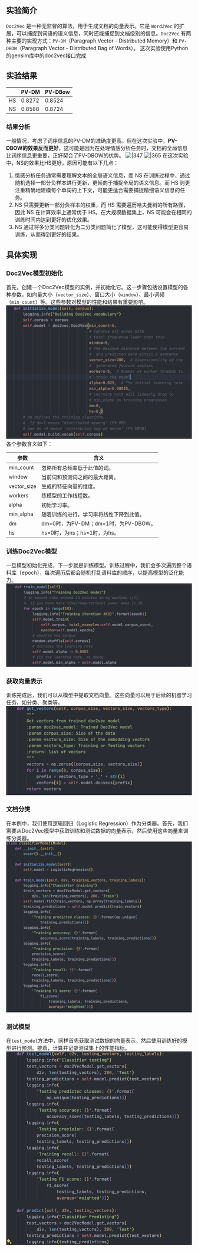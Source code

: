 ## 实验简介
`Doc2Vec` 是一种无监督的算法，用于生成文档的向量表示。它是 `Word2Vec` 的扩展，可以捕捉到词语的语义信息，同时还能捕捉到文档级别的信息。`Doc2Vec` 有两种主要的实现方式：`PV-DM`（Paragraph Vector - Distributed Memory）和 `PV-DBOW`（Paragraph Vector - Distributed Bag of Words）。
这次实验使用Python的gensim库中的doc2vec接口完成

## 实验结果

|     | PV-DM  | PV-DBow |
| --- | ------ | ------- |
| HS  | 0.8272 | 0.8524  |
| NS  | 0.8588 | 0.8724  |

### 结果分析


一般情况，考虑了词序信息的PV-DM的准确度更高。但在这次实验中，**PV-DBOW的效果反而更好**，这可能是因为在处理情感分析任务时，文档的全局信息比词序信息更重要，正好契合了PV-DBOW的优势。
![|347](https://img-blog.csdn.net/20180130171730371?watermark/2/text/aHR0cDovL2Jsb2cuY3Nkbi5uZXQvSm9obl94eXo=/font/5a6L5L2T/fontsize/400/fill/I0JBQkFCMA==/dissolve/70/gravity/SouthEast)
![|365](https://img-blog.csdn.net/20180130171804530?watermark/2/text/aHR0cDovL2Jsb2cuY3Nkbi5uZXQvSm9obl94eXo=/font/5a6L5L2T/fontsize/400/fill/I0JBQkFCMA==/dissolve/70/gravity/SouthEast)
在这次实验中，NS的效果比HS更好，原因可能有以下几点：
1. 情感分析任务通常需要理解文本的全局语义信息，而 NS 在训练过程中，通过随机选择一部分负样本进行更新，更倾向于捕捉全局的语义信息。而 HS 则更注重精确地建模每个单词的上下文，可能更适合需要捕捉精细语义信息的任务。
2. NS 只需要更新一部分负样本的权重，而 HS 需要遍历哈夫曼树的所有路径，因此 NS 在计算效率上通常优于 HS。在大规模数据集上，NS 可能会在相同的训练时间内达到更好的优化效果。
3. NS 通过将多分类问题转化为二分类问题简化了模型，这可能使得模型更容易训练，从而得到更好的结果。

## 具体实现
### Doc2Vec模型初始化
首先，创建一个Doc2Vec模型的实例，并初始化它。这一步骤包括设置模型的各种参数，如向量大小（`vector_size`）、窗口大小（`window`）、最小词频（`min_count`）等。这些参数对模型的性能和结果有重要影响。
![](https://raw.githubusercontent.com/ustc21xyx/picture-bed/main/20240508133544.png)
各个参数含义如下：

| 参数          | 含义                           |
| ----------- | ---------------------------- |
| min_count   | 忽略所有总频率低于此值的词。               |
| window      | 当前词和预测词之间的最大距离。              |
| vector_size | 生成的特征向量的维度。                  |
| workers     | 练模型的工作线程数。                   |
| alpha       | 初始学习率。                       |
| min_alpha   | 随着训练的进行，学习率将线性下降到此值。         |
| dm          | dm=0时，为PV-DM；dm=1时，为PV-DBOW。 |
| hs          | hs=0时，为ns；hs=1时，为hs。         |
### 训练Doc2Vec模型

一旦模型初始化完成，下一步就是训练模型。训练过程中，我们会多次遍历整个语料库（epoch），每次遍历后都会随机打乱语料库的顺序，以提高模型的泛化能力。
![](https://raw.githubusercontent.com/ustc21xyx/picture-bed/main/20240508134144.png)

### 获取向量表示

训练完成后，我们可以从模型中提取文档向量。这些向量可以用于后续的机器学习任务，如分类、聚类等。![](https://raw.githubusercontent.com/ustc21xyx/picture-bed/main/20240508134241.png)
### 文档分类

在本例中，我们使用逻辑回归（Logistic Regression）作为分类器。首先，我们需要从Doc2Vec模型中获取训练和测试数据的向量表示，然后使用这些向量来训练分类器。
![](https://raw.githubusercontent.com/ustc21xyx/picture-bed/main/20240508134606.png)

### 测试模型

在`test_model`方法中，同样首先获取测试数据的向量表示，然后使用训练好的模型进行预测。接着，计算并记录测试集上的性能指标。
![](https://raw.githubusercontent.com/ustc21xyx/picture-bed/main/20240508134822.png)